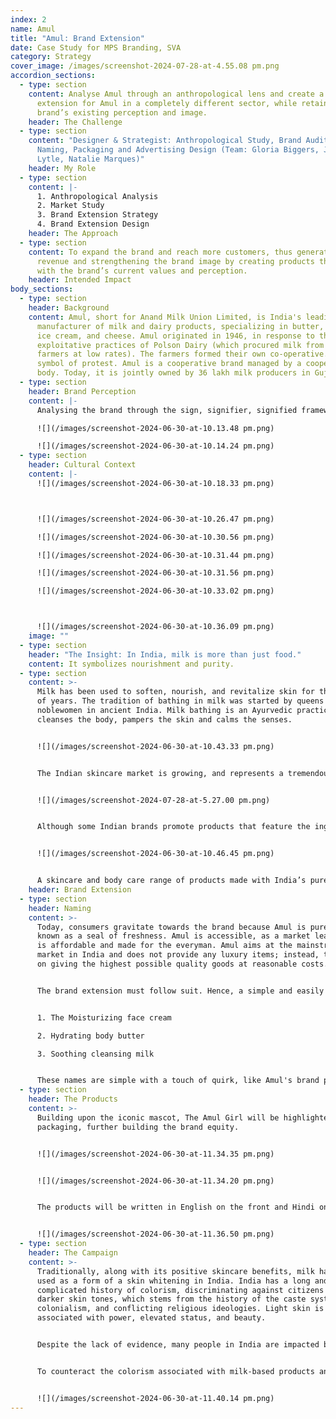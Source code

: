 ```yaml
---
index: 2
name: Amul
title: "Amul: Brand Extension"
date: Case Study for MPS Branding, SVA
category: Strategy
cover_image: /images/screenshot-2024-07-28-at-4.55.08 pm.png
accordion_sections:
  - type: section
    content: Analyse Amul through an anthropological lens and create a brand
      extension for Amul in a completely different sector, while retaining the
      brand’s existing perception and image.
    header: The Challenge
  - type: section
    content: "Designer & Strategist: Anthropological Study, Brand Audit, Concept,
      Naming, Packaging and Advertising Design (Team: Gloria Biggers, John
      Lytle, Natalie Marques)"
    header: My Role
  - type: section
    content: |-
      1. Anthropological Analysis
      2. Market Study
      3. Brand Extension Strategy
      4. Brand Extension Design
    header: The Approach
  - type: section
    content: To expand the brand and reach more customers, thus generating more
      revenue and strengthening the brand image by creating products that align
      with the brand’s current values and perception.
    header: Intended Impact
body_sections:
  - type: section
    header: Background
    content: Amul, short for Anand Milk Union Limited, is India's leading
      manufacturer of milk and dairy products, specializing in butter, yogurt,
      ice cream, and cheese. Amul originated in 1946, in response to the
      exploitative practices of Polson Dairy (which procured milk from local
      farmers at low rates). The farmers formed their own co-operative. It was a
      symbol of protest. Amul is a cooperative brand managed by a cooperative
      body. Today, it is jointly owned by 36 lakh milk producers in Gujarat.
  - type: section
    header: Brand Perception
    content: |-
      Analysing the brand through the sign, signifier, signified framework.

      ![](/images/screenshot-2024-06-30-at-10.13.48 pm.png)

      ![](/images/screenshot-2024-06-30-at-10.14.24 pm.png)
  - type: section
    header: Cultural Context
    content: |-
      ![](/images/screenshot-2024-06-30-at-10.18.33 pm.png)



      ![](/images/screenshot-2024-06-30-at-10.26.47 pm.png)

      ![](/images/screenshot-2024-06-30-at-10.30.56 pm.png)

      ![](/images/screenshot-2024-06-30-at-10.31.44 pm.png)

      ![](/images/screenshot-2024-06-30-at-10.31.56 pm.png)

      ![](/images/screenshot-2024-06-30-at-10.33.02 pm.png)



      ![](/images/screenshot-2024-06-30-at-10.36.09 pm.png)
    image: ""
  - type: section
    header: "The Insight: In India, milk is more than just food."
    content: It symbolizes nourishment and purity.
  - type: section
    content: >-
      Milk has been used to soften, nourish, and revitalize skin for thousands
      of years. The tradition of bathing in milk was started by queens and
      noblewomen in ancient India. Milk bathing is an Ayurvedic practice that
      cleanses the body, pampers the skin and calms the senses.


      ![](/images/screenshot-2024-06-30-at-10.43.33 pm.png)


      The Indian skincare market is growing, and represents a tremendous opportunity to enter the space. The market is expected to cross 10 billion dollars by the end of the decade. Despite this fast-paced growth, the market lacks an accessible, down-to-earth skin care brand that is for India, by India.


      ![](/images/screenshot-2024-07-28-at-5.27.00 pm.png)


      Although some Indian brands promote products that feature the ingredient or incorporate the word “milk” into their product offering, they have been slow to adopt milk as a main ingredient. This leaves white space to capture this market and introduce a product that connects Indian skincare with this deeply rooted tradition. 


      ![](/images/screenshot-2024-06-30-at-10.46.45 pm.png)


      A skincare and body care range of products made with India’s purest and most trusted milk.
    header: Brand Extension
  - type: section
    header: Naming
    content: >-
      Today, consumers gravitate towards the brand because Amul is pure. It is
      known as a seal of freshness. Amul is accessible, as a market leader that
      is affordable and made for the everyman. Amul aims at the mainstream
      market in India and does not provide any luxury items; instead, they focus
      on giving the highest possible quality goods at reasonable costs.


      The brand extension must follow suit. Hence, a simple and easily accessible name that is for everybody - Amul Body. The brand will launch three products with the goodness of Milk:


      1. The Moisturizing face cream

      2. Hydrating body butter

      3. Soothing cleansing milk


      These names are simple with a touch of quirk, like Amul's brand personality. They further establish the goodness of milk and paint a picture of the different textures of milk products that are desirable for the skin.
  - type: section
    header: The Products
    content: >-
      Building upon the iconic mascot, The Amul Girl will be highlighted on the
      packaging, further building the brand equity.


      ![](/images/screenshot-2024-06-30-at-11.34.35 pm.png)


      ![](/images/screenshot-2024-06-30-at-11.34.20 pm.png)


      The products will be written in English on the front and Hindi on the back to ensure that the information is accessible to all. (This is borrowing from Amul's current dairy packaging)


      ![](/images/screenshot-2024-06-30-at-11.36.50 pm.png)
  - type: section
    header: The Campaign
    content: >-
      Traditionally, along with its positive skincare benefits, milk has been
      used as a form of a skin whitening in India. India has a long and
      complicated history of colorism, discriminating against citizens with
      darker skin tones, which stems from the history of the caste system,
      colonialism, and conflicting religious ideologies. Light skin is
      associated with power, elevated status, and beauty. 


      Despite the lack of evidence, many people in India are impacted by the dark skin stigma, and seek remedies to change their bodies to conform to these outdated beauty norms. Amul Body will fight this stigma.


      To counteract the colorism associated with milk-based products and confront the stigma around dark skin head-on, Amul will emulate the Dove “Real Beauty” campaign for our Amul Body launch to show that all skin tones are beautiful.


      ![](/images/screenshot-2024-06-30-at-11.40.14 pm.png)
---
```

